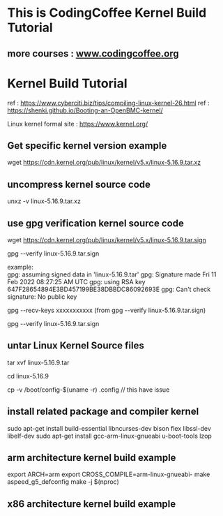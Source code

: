 #  This is CodingCoffee Kernel Build Tutorial
##   more courses : www.codingcoffee.org

#  Kernel Build Tutorial 
ref : https://www.cyberciti.biz/tips/compiling-linux-kernel-26.html
ref : https://shenki.github.io/Booting-an-OpenBMC-kernel/

Linux kernel formal site :  https://www.kernel.org/ 

##  Get specific kernel version example 
wget https://cdn.kernel.org/pub/linux/kernel/v5.x/linux-5.16.9.tar.xz  


## uncompress kernel source code 
unxz -v linux-5.16.9.tar.xz


## use gpg verification kernel source code 
wget https://cdn.kernel.org/pub/linux/kernel/v5.x/linux-5.16.9.tar.sign

gpg --verify linux-5.16.9.tar.sign

example:  
gpg: assuming signed data in 'linux-5.16.9.tar'
gpg: Signature made Fri 11 Feb 2022 08:27:25 AM UTC
gpg:                using RSA key 647F28654894E3BD457199BE38DBBDC86092693E
gpg: Can't check signature: No public key

gpg --recv-keys xxxxxxxxxxx  (from gpg --verify linux-5.16.9.tar.sign)


gpg --verify linux-5.16.9.tar.sign

##  untar Linux Kernel Source files  

tar xvf linux-5.16.9.tar

cd linux-5.16.9

cp -v /boot/config-$(uname -r) .config   // this have issue 

## install related package and compiler kernel 

sudo apt-get install build-essential libncurses-dev bison flex libssl-dev libelf-dev
sudo apt-get install gcc-arm-linux-gnueabi u-boot-tools lzop 

## arm architecture kernel build example 
export ARCH=arm
export CROSS_COMPILE=arm-linux-gnueabi-
make aspeed_g5_defconfig
make -j $(nproc)

## x86 architecture kernel build example 